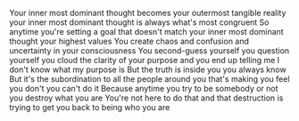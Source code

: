  Your inner most dominant thought becomes your outermost tangible reality your inner most dominant thought is always what's most congruent So anytime you're setting a goal that doesn't match your inner most dominant thought your highest values You create chaos and confusion and uncertainty in your consciousness You second-guess yourself you question yourself you cloud the clarity of your purpose and you end up telling me I don't know what my purpose is But the truth is inside you you always know But it's the subordination to all the people around you that's making you feel you don't you can't do it Because anytime you try to be somebody or not you destroy what you are You're not here to do that and that destruction is trying to get you back to being who you are